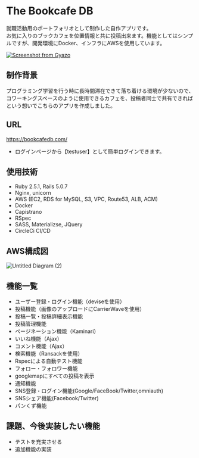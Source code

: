 # The Bookcafe DB

就職活動用のポートフォリオとして制作した自作アプリです。<br />
お気に入りのブックカフェを位置情報と共に投稿出来ます。機能としてはシンプルですが、開発環境にDocker、インフラにAWSを使用しています。

[![Screenshot from Gyazo](https://gyazo.com/c7057f516d70558e72e4563abbc0a7ac/raw)](https://gyazo.com/c7057f516d70558e72e4563abbc0a7ac)

## 制作背景

プログラミング学習を行う時に長時間滞在できて落ち着ける環境が少ないので、コワーキングスペースのように使用できるカフェを、投稿者同士で共有できればという想いでこちらのアプリを作成しました。



## URL
https://bookcafedb.com/

* ログインページから【testuser】として簡単ログインできます。

## 使用技術
* Ruby 2.5.1, Rails 5.0.7
* Nginx, unicorn
* AWS (EC2, RDS for MySQL, S3, VPC, Route53, ALB, ACM)
* Docker
* Capistrano
* RSpec
* SASS, Materializse, JQuery
* CircleCi CI/CD

## AWS構成図
![Untitled Diagram (2)](https://user-images.githubusercontent.com/54070896/77049390-5a46df00-6a0b-11ea-9533-b909b780166c.png)

## 機能一覧
* ユーザー登録・ログイン機能（deviseを使用）
* 投稿機能（画像のアップロードにCarrierWaveを使用）
* 投稿一覧・投稿詳細表示機能
* 投稿管理機能
* ページネーション機能（Kaminari）
* いいね機能（Ajax）
* コメント機能（Ajax）
* 検索機能（Ransackを使用）
* Rspecによる自動テスト機能
* フォロー・フォロワー機能
* googlemapにすべての投稿を表示
* 通知機能
* SNS登録・ログイン機能(Google/FaceBook/Twitter,omniauth)
* SNSシェア機能(Facebook/Twitter)
* パンくず機能

## 課題、今後実装したい機能
* テストを充実させる
* 追加機能の実装

